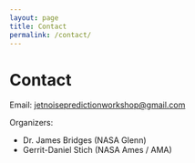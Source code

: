 ```yaml
---
layout: page
title: Contact
permalink: /contact/
---
```


# Contact

Email: [jetnoisepredictionworkshop@gmail.com](mailto:jetnoisepredictionworkshop@gmail.com)

Organizers:
- Dr. James Bridges (NASA Glenn)
- Gerrit-Daniel Stich (NASA Ames / AMA)

